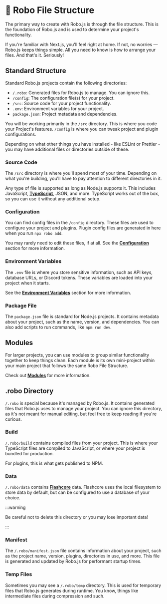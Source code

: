 # 📂 Robo File Structure

The primary way to create with Robo.js is through the file structure. This is the foundation of Robo.js and is used to determine your project's functionality.

If you're familiar with Next.js, you'll feel right at home. If not, no worries — Robo.js keeps things simple. All you need to know is how to arrange your files. And that's it. Seriously!

## Standard Structure

Standard Robo.js projects contain the following directories:

- `/.robo`: Generated files for Robo.js to manage. You can ignore this.
- `/config`: The configuration file(s) for your project.
- `/src`: Source code for your project functionality.
- `.env`: Environment variables for your project.
- `package.json`: Project metadata and dependencies.

You will be working primarily in the `/src` directory. This is where you code your Project's features. `/config` is where you can tweak project and plugin configurations.

Depending on what other things you have installed - like ESLint or Prettier - you may have additional files or directories outside of these.

### Source Code

The `/src` directory is where you'll spend most of your time. Depending on what you're building, you'll have to pay attention to different directories in it.

Any type of file is supported as long as Node.js supports it. This includes JavaScript, **[TypeScript](../create-robo/typescript)**, JSON, and more. TypeScript works out of the box, so you can use it without any additional setup.

### Configuration

You can find config files in the `/config` directory. These files are used to configure your project and plugins. Plugin config files are generated in here when you run `npx robo add`.

You may rarely need to edit these files, if at all. See the **[Configuration](./config)** section for more information.

### Environment Variables

The `.env` file is where you store sensitive information, such as API keys, database URLs, or Discord tokens. These variables are loaded into your project when it starts.

See the **[Environment Variables](/discord-bots/credentials)** section for more information.

### Package File

The `package.json` file is standard for Node.js projects. It contains metadata about your project, such as the name, version, and dependencies. You can also add scripts to run commands, like `npm run dev`.

## Modules

For larger projects, you can use modules to group similar functionality together to keep things clean. Each module is its own mini-project within your main project that follows the same Robo File Structure.

Check out **[Modules](./modules)** for more information.

## .robo Directory

`/.robo` is special because it's managed by Robo.js. It contains generated files that Robo.js uses to manage your project. You can ignore this directory, as it's not meant for manual editing, but feel free to keep reading if you're curious.

### Build

`/.robo/build` contains compiled files from your project. This is where your TypeScript files are compiled to JavaScript, or where your project is bundled for production.

For plugins, this is what gets published to NPM.

### Data

`/.robo/data` contains **[Flashcore](./flashcore)** data. Flashcore uses the local filesystem to store data by default, but can be configured to use a database of your choice.

:::warning

Be careful not to delete this directory or you may lose important data!

:::

### Manifest

The `/.robo/manifest.json` file contains information about your project, such as the project name, version, plugins, directories in use, and more. This file is generated and updated by Robo.js for performant startup times.

### Temp Files

Sometimes you may see a `/.robo/temp` directory. This is used for temporary files that Robo.js generates during runtime. You know, things like intermediate files during compression and such.

<!--
## Entry File

You may not need it for every project, but the entry file is the starting point for your project. It's where Robo.js looks to start your project. Kinda like running `node index.js`. The entry file is usually named `start.js` (or `.ts`) and is located in the `/src/robo` directory.

Plugins can also have their own entry files, so you may not need your own if you're only using plugin features, such as making a Discord bot. Because of this, assume that your project may have multiple entry files that run simultaneously.

## Lifecycle

Robo.js has a lifecycle that runs through different stages when your project starts. This includes loading plugins, starting the server, and more. You can hook into these stages to run your own code. Lifecycle hooks are located in the `/src/robo` directory, no different than the entry file.

The lifecycle hooks are:

- `load.js`: Runs before the project starts.
- `start.js`: Runs when the project starts.
- `stop.js`: Runs when the project stops.
- `restart.js`: Runs when the project restarts. (instead of stopping)
-->
